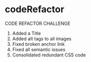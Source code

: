 # codeRefactor

CODE REFACTOR CHALLENGE

1. Added a Title
2. Added alt tags to all images
3. Fixed broken anchor link
4. Fixed all semantic issues
5. Consolidated redundant CSS code
